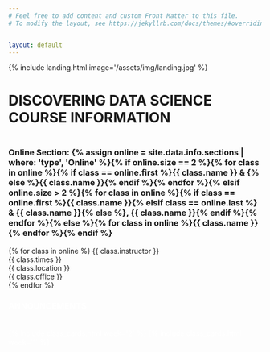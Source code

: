 ```yaml
---
# Feel free to add content and custom Front Matter to this file.
# To modify the layout, see https://jekyllrb.com/docs/themes/#overriding-theme-defaults


layout: default
---
```


<!-- landing photo page -->
{% include landing.html image='/assets/img/landing.jpg' %}

<!-- Start of Sections Section -->
<div id="sections" class="offset" style="margin-top:5px;">
  <div class="jumbotron bg-light">
    <!-- title -->
    <div class="col-12 narrow text-center">
      <h1 style="padding-bottom: 20px; text-transform: uppercase;">Discovering Data Science<br>Course Information</h1>
      <div class="heading-underline"></div>
    </div>
    <div class="row text-center">
      <div class="col-md-12">
        <div class="feature">
          <a href="{{ site.data.info.rickroll }}"><i class="{{ site.data.info.online-icon }}" data-fa-transform="shrinks-5 up-4"></i></a>
          <h3>Online Section: {% assign online = site.data.info.sections | where: 'type', 'Online' %}{% if online.size == 2 %}{% for class in online %}{% if class == online.first %}{{ class.name }} & {% else %}{{ class.name }}{% endif %}{% endfor %}{% elsif online.size > 2 %}{% for class in online %}{% if class == online.first %}{{ class.name }}{% elsif class == online.last %} & {{ class.name }}{% else %}, {{ class.name }}{% endif %}{% endfor %}{% else %}{% for class in online %}{{ class.name }}{% endfor %}{% endif %}</h3>
          <p>{% for class in online %}
          {{ class.instructor }}<br>
          {{ class.times }}<br>{{ class.location }}<br>{{ class.office }}<br>
          {% endfor %}</p>
        </div>
      </div>
    </div>
  </div>
</div>
<!-- End of Sections Section -->

<div id="announcements" class="offset" style="margin-top:5px; color: white;">
  <div class="fixed-background">
  <div class="dark">
    <!-- title -->
    <div class="col-12 narrow text-center">
      <h3 class="heading" style="padding-bottom: 20px; text-transform: uppercase;">Announcements</h3>
      <div class="heading-underline"></div>
    </div>
    <div class="py-4">
      <div class="row text-center">
        {% include class_cards.html week='2' %}
        {% include class_cards.html week='1' %}
      </div>
    </div>
    <div class="fixed-wrap">
      <div class="fixed" style="background-image: url('{{ site.baseurl }}/assets/img/stat100book.jpg');">
        <div class="layer">
        </div>
      </div>
    </div>
  </div>
  </div>
</div>